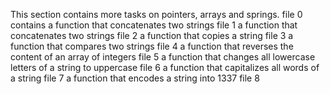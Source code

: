 This section contains more tasks on pointers, arrays and springs.
file 0 contains a function that concatenates two strings
file 1 a function that concatenates two strings
file 2 a function that copies a string 
file 3 a function that compares two strings
file 4 a function that reverses the content of an array of integers
file 5 a function that changes all lowercase letters of a string to uppercase 
file 6 a function that capitalizes all words of a string
file 7 a function that encodes a string into 1337
file 8 
